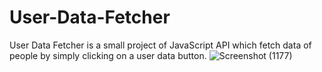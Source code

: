 # User-Data-Fetcher
User Data Fetcher is a small project of JavaScript API which fetch data of people by simply clicking on a user data button.
![Screenshot (1177)](https://github.com/MuhammadSarimWaseem/User-Data-Fetcher/assets/99094444/8b88fd96-85bc-4922-871a-3ebcea0af784)
